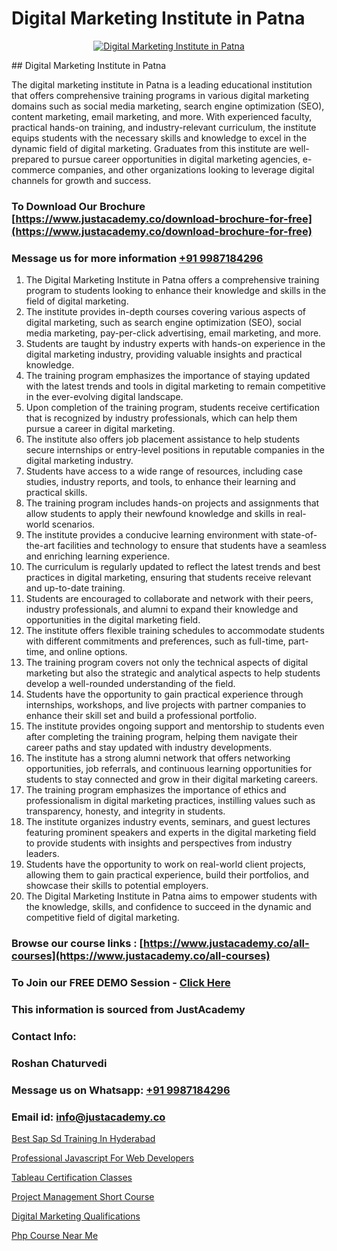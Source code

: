 # Digital Marketing Institute in Patna

<p align="center">
  <a href="https://justacademy.co/course-detail/digital-marketing">
    <img src="https://justacademy.co/storage2/course_image/1676636720_course_image.webp" alt="Digital Marketing Institute in Patna">
  </a>
</p>
## Digital Marketing Institute in Patna

The digital marketing institute in Patna is a leading educational institution that offers comprehensive training programs in various digital marketing domains such as social media marketing, search engine optimization (SEO), content marketing, email marketing, and more. With experienced faculty, practical hands-on training, and industry-relevant curriculum, the institute equips students with the necessary skills and knowledge to excel in the dynamic field of digital marketing. Graduates from this institute are well-prepared to pursue career opportunities in digital marketing agencies, e-commerce companies, and other organizations looking to leverage digital channels for growth and success.
### To Download Our Brochure [https://www.justacademy.co/download-brochure-for-free](https://www.justacademy.co/download-brochure-for-free)
### Message us for more information [+91 9987184296](https://api.whatsapp.com/send?phone=919987184296)
1) The Digital Marketing Institute in Patna offers a comprehensive training program to students looking to enhance their knowledge and skills in the field of digital marketing.
2) The institute provides in-depth courses covering various aspects of digital marketing, such as search engine optimization (SEO), social media marketing, pay-per-click advertising, email marketing, and more.
3) Students are taught by industry experts with hands-on experience in the digital marketing industry, providing valuable insights and practical knowledge.
4) The training program emphasizes the importance of staying updated with the latest trends and tools in digital marketing to remain competitive in the ever-evolving digital landscape.
5) Upon completion of the training program, students receive certification that is recognized by industry professionals, which can help them pursue a career in digital marketing.
6) The institute also offers job placement assistance to help students secure internships or entry-level positions in reputable companies in the digital marketing industry.
7) Students have access to a wide range of resources, including case studies, industry reports, and tools, to enhance their learning and practical skills.
8) The training program includes hands-on projects and assignments that allow students to apply their newfound knowledge and skills in real-world scenarios.
9) The institute provides a conducive learning environment with state-of-the-art facilities and technology to ensure that students have a seamless and enriching learning experience.
10) The curriculum is regularly updated to reflect the latest trends and best practices in digital marketing, ensuring that students receive relevant and up-to-date training.
11) Students are encouraged to collaborate and network with their peers, industry professionals, and alumni to expand their knowledge and opportunities in the digital marketing field.
12) The institute offers flexible training schedules to accommodate students with different commitments and preferences, such as full-time, part-time, and online options.
13) The training program covers not only the technical aspects of digital marketing but also the strategic and analytical aspects to help students develop a well-rounded understanding of the field.
14) Students have the opportunity to gain practical experience through internships, workshops, and live projects with partner companies to enhance their skill set and build a professional portfolio.
15) The institute provides ongoing support and mentorship to students even after completing the training program, helping them navigate their career paths and stay updated with industry developments.
16) The institute has a strong alumni network that offers networking opportunities, job referrals, and continuous learning opportunities for students to stay connected and grow in their digital marketing careers.
17) The training program emphasizes the importance of ethics and professionalism in digital marketing practices, instilling values such as transparency, honesty, and integrity in students.
18) The institute organizes industry events, seminars, and guest lectures featuring prominent speakers and experts in the digital marketing field to provide students with insights and perspectives from industry leaders.
19) Students have the opportunity to work on real-world client projects, allowing them to gain practical experience, build their portfolios, and showcase their skills to potential employers.
20) The Digital Marketing Institute in Patna aims to empower students with the knowledge, skills, and confidence to succeed in the dynamic and competitive field of digital marketing.

### Browse our course links : [https://www.justacademy.co/all-courses](https://www.justacademy.co/all-courses) 
### To Join our FREE DEMO Session - [Click Here](https://www.justacademy.co/register-for-course-demo)


### This information is sourced from JustAcademy
### Contact Info:
### Roshan Chaturvedi
### Message us on Whatsapp: [+91 9987184296](https://api.whatsapp.com/send?phone=919987184296)
### Email id: [info@justacademy.co](mailto:info@justacademy.co)
                
[Best Sap Sd Training In Hyderabad](https://www.linkedin.com/pulse/best-sap-sd-training-hyderabad-justacademy-chennai-iyitf?trackingId=DLGzyPbch1bC3OvdlTCt9g%3D%3D&lipi=urn%3Ali%3Apage%3Ad_flagship3_company_admin%3BmbbduqyAR32m%2BKWos2V1hw%3D%3D)

[Professional Javascript For Web Developers](https://www.linkedin.com/pulse/professional-javascript-web-developers-justacademy-ahmedabad-uuvje?trackingId=4LKzpEZwKXAGte7%2BKFep9w%3D%3D&lipi=urn%3Ali%3Apage%3Ad_flagship3_company_admin%3BaDgp3xTAQPe9zxsqrS35EA%3D%3D)

[Tableau Certification Classes](https://medium.com/@abhidnya.1068/tableau-certification-classes-24d6e937d58a)

[Project Management Short Course](https://medium.com/@mahi3106/project-management-short-course-97d3500daedf)

[Digital Marketing Qualifications](https://justacademyin.github.io/justacademy/digital-marketing-qualifications)

[Php Course Near Me](https://justacademyin.github.io/justacademy/php-course-near-me)

